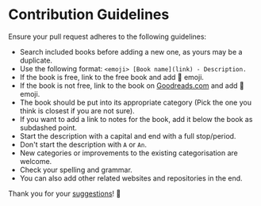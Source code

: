 # Contribution Guidelines
Ensure your pull request adheres to the following guidelines:
- Search included books before adding a new one, as yours may be a duplicate.
- Use the following format: `<emoji> [Book name](link) - Description.`
- If the book is free, link to the free book and add 📖 emoji.
- If the book is not free, link to the book on [Goodreads.com](https://www.goodreads.com/) and add 📕 emoji.
- The book should be put into its appropriate category (Pick the one you think is closest if you are not sure).
- If you want to add a link to notes for the book, add it below the book as subdashed point.
- Start the description with a capital and end with a full stop/period.
- Don't start the description with `A` or `An`.
- New categories or improvements to the existing categorisation are welcome.
- Check your spelling and grammar.
- You can also add other related websites and repositories in the end.

Thank you for your [suggestions](https://github.com/learn-anything/books/edit/master/readme.md)! 💜
